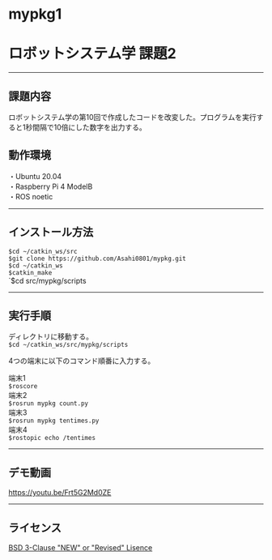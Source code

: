 # mypkg1  
# ロボットシステム学 課題2
---

## 課題内容 
  
 ロボットシステム学の第10回で作成したコードを改変した。プログラムを実行すると1秒間隔で10倍にした数字を出力する。

## 動作環境

・Ubuntu 20.04  
・Raspberry Pi 4 ModelB  
・ROS noetic

---

## インストール方法

`$cd ~/catkin_ws/src`  
`$git clone https://github.com/Asahi0801/mypkg.git`  
`$cd ~/catkin_ws`  
`$catkin_make`  
`$cd src/mypkg/scripts

---

## 実行手順

ディレクトリに移動する。  
`$cd ~/catkin_ws/src/mypkg/scripts`  

4つの端末に以下のコマンド順番に入力する。  

端末1  
`$roscore`   
端末2  
`$rosrun mypkg count.py`  
端末3  
`$rosrun mypkg tentimes.py`  
端末4  
`$rostopic echo /tentimes`

---

## デモ動画
 https://youtu.be/Frt5G2Md0ZE
 
---  
## ライセンス  
[BSD 3-Clause "NEW" or "Revised" Lisence](https://github.com/Asahi0801/mypkg1/blob/master/LICENSE)
